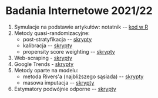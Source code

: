# Badania Internetowe 2021/22

1. Symulacje na podstawie artykułów: notatnik -- [kod w R](notebooks/bi-1-sim.ipynb)
2. Metody quasi-randomizacyjne:
    + post-stratyfikacja -- [skrypty](notebooks/1-quasi-ps.ipynb)
    + kalibracja -- [skrypty](notebooks/2-quasi-cal.ipynb)
    + propensity score weighting -- [skrypty](notebooks/3-quasi-ps.ipynb)
3. Web-scraping - [skrypty](notebooks/4-webscr.ipynb)
4. Google Trends - [skrypty]()
5. Metody oparte na modelu:
    + metoda Rivers'a (najbliższego sąsiada) -- [skrypty](notebooks/5-model-rivers.ipynb)
    + masowa imputacja  -- [skrypty](notebooks/6-model-mi.ipynb)
6. Estymatory podwójnie odporne -- [skrypty](notebooks/7_doubly_robust.ipynb)
